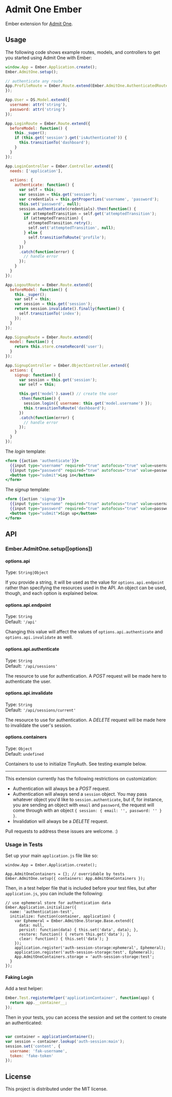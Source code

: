 # Admit One Ember

Ember extension for [Admit One][admit-one].

## Usage

The following code shows example routes, models, and controllers to get you
started using Admit One with Ember:

```javascript
window.App = Ember.Application.create();
Ember.AdmitOne.setup();

// authenticate any route
App.ProfileRoute = Ember.Route.extend(Ember.AdmitOne.AuthenticatedRouteMixin, {
});

App.User = DS.Model.extend({
  username: attr('string'),
  password: attr('string')
});

App.LoginRoute = Ember.Route.extend({
  beforeModel: function() {
    this._super();
    if (this.get('session').get('isAuthenticated')) {
      this.transitionTo('dashboard');
    }
  }
});

App.LoginController = Ember.Controller.extend({
  needs: ['application'],

  actions: {
    authenticate: function() {
      var self = this;
      var session = this.get('session');
      var credentials = this.getProperties('username', 'password');
      this.set('password', null);
      session.authenticate(credentials).then(function() {
        var attemptedTransition = self.get('attemptedTransition');
        if (attemptedTransition) {
          attemptedTransition.retry();
          self.set('attemptedTransition', null);
        } else {
          self.transitionToRoute('profile');
        }
      })
      .catch(function(error) {
        // handle error
      });
    }
  }
});

App.LogoutRoute = Ember.Route.extend({
  beforeModel: function() {
    this._super();
    var self = this;
    var session = this.get('session');
    return session.invalidate().finally(function() {
      self.transitionTo('index');
    });
  }
});

App.SignupRoute = Ember.Route.extend({
  model: function() {
    return this.store.createRecord('user');
  }
});

App.SignupController = Ember.ObjectController.extend({
  actions: {
    signup: function() {
      var session = this.get('session');
      var self = this;

      this.get('model').save() // create the user
      .then(function() {
        session.login({ username: this.get('model.username') });
        this.transitionToRoute('dashboard');
      })
      .catch(function(error) {
        // handle error
      });
    }
  }
});
```

The _login_ template:

```handlebars
<form {{action 'authenticate'}}>
  {{input type="username" required="true" autofocus="true" value=username}}
  {{input type="password" required="true" autofocus="true" value=password}}
  <button type="submit">Log in</button>
</form>
```

The _signup_ template:

```handlebars
<form {{action 'signup'}}>
  {{input type="username" required="true" autofocus="true" value=username}}
  {{input type="password" required="true" autofocus="true" value=password}}
  <button type="submit">Sign up</button>
</form>
```

## API

### Ember.AdmitOne.setup([options])

#### options.api

Type: `String|Object`  

If you provide a string, it will be used as the value for
`options.api.endpoint` rather than specifying the resources used in the API. An
object can be used, though, and each option is explained below.

#### options.api.endpoint

Type: `String`  
Default: `'/api'`

Changing this value will affect the values of `options.api.authenticate` and
`options.api.invalidate` as well.

#### options.api.authenticate

Type: `String`  
Default: `'/api/sessions'`

The resource to use for authentication. A _POST_ request will be made here to
authenticate the user.

#### options.api.invalidate

Type: `String`  
Default: `'/api/sessions/current'`

The resource to use for authentication. A _DELETE_ request will be made here to
invalidate the user's session.

#### options.containers

Type: `Object`  
Default: `undefined`

Containers to use to initialize TinyAuth. See testing example below.

----

This extension currently has the following restrictions on customization:

- Authentication will always be a _POST_ request.
- Authentication will always send a `session` object. You may pass whatever
  object you'd like to `session.authenticate`, but if, for instance, you are
  sending an object with `email` and `password`, the request will come through
  with an object `{ session: { email: '', password: '' } }`.
- Invalidation will always be a _DELETE_ request.

Pull requests to address these issues are welcome. :)


### Usage in Tests

Set up your main `application.js` file like so:

```javsacript
window.App = Ember.Application.create();

App.AdmitOneContainers = {}; // overridable by tests
Ember.AdmitOne.setup({ containers: App.AdmitOneContainers });
```

Then, in a test helper file that is included before your test files, but after
`application.js`, you can include the following:

```javsacript
// use ephemeral store for authentication data
Ember.Application.initializer({
  name: 'authentication-test',
  initialize: function(container, application) {
    var Ephemeral = Ember.AdmitOne.Storage.Base.extend({
      data: null,
      persist: function(data) { this.set('data', data); },
      restore: function() { return this.get('data'); },
      clear: function() { this.set('data'); }
    });
    application.register('auth-session-storage:ephemeral', Ephemeral);
    application.register('auth-session-storage:test', Ephemeral);
    App.AdmitOneContainers.storage = 'auth-session-storage:test';
  }
});
```

#### Faking Login

Add a test helper:

```javascript
Ember.Test.registerHelper('applicationContainer', function(app) {
  return app.__container__;
});
```

Then in your tests, you can access the session and set the content to create
an authenticated:

```javascript

var container = applicationContainer();
var session = container.lookup('auth-session:main');
session.set('content', {
  username: 'fak-username',
  token: 'fake-token'
});
```


## License

This project is distributed under the MIT license.


[admit-one]: https://github.com/wbyoung/admit-one
